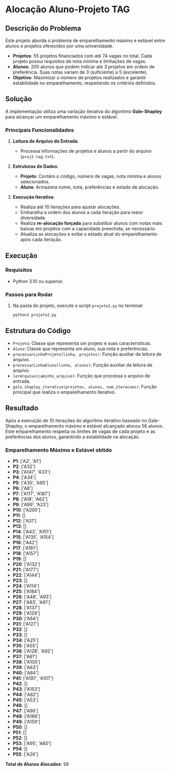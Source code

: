 # Alocação Aluno-Projeto TAG

## Descrição do Problema

Este projeto aborda o problema de emparelhamento máximo e estável entre alunos e projetos oferecidos por uma universidade. 

- **Projetos**: 55 projetos financiados com até 74 vagas no total. Cada projeto possui requisitos de nota mínima e limitações de vagas.
- **Alunos**: 200 alunos que podem indicar até 3 projetos em ordem de preferência. Suas notas variam de 3 (suficiente) a 5 (excelente).
- **Objetivo**: Maximizar o número de projetos realizados e garantir estabilidade no emparelhamento, respeitando os critérios definidos.

## Solução

A implementação utiliza uma variação iterativa do algoritmo **Gale-Shapley** para alcançar um emparelhamento máximo e estável.

### Principais Funcionalidades

1. **Leitura de Arquivo de Entrada**:
   - Processa informações de projetos e alunos a partir do arquivo (`proj2-tag.txt`).

2. **Estruturas de Dados**:
   - **Projeto**: Contém o código, número de vagas, nota mínima e alunos selecionados.
   - **Aluno**: Armazena nome, nota, preferências e estado de alocação.

3. **Execução Iterativa**:
   - Realiza até 10 iterações para ajustar alocações.
   - Embaralha a ordem dos alunos a cada iteração para maior diversidade.
   - Realiza **re-alocação forçada** para substituir alunos com notas mais baixas em projetos com a capacidade preechida, se necessário.
   - Atualiza as alocações e exibe o estado atual do emparelhamento após cada iteração.

## Execução

### Requisitos
- Python 3.10 ou superior.

### Passos para Rodar
1. Na pasta do projeto, execute o script `projeto2.py` no terminal:
   ```bash
   python3 projeto2.py
   ```

## Estrutura do Código
- `Projeto`: Classe que representa um projeto e suas características.
- `Aluno`: Classe que representa um aluno, sua nota e preferências.
- `processarLinhaProjeto(linha, projetos)`: Função auxiliar da leitura de arquivo.
- `processarLinhaAluno(linha, alunos)`: Função auxiliar da leitura de arquivo.
- `lerArquivo(caminho_arquivo)`: Função que processa o arquivo de entrada.
- `gale_shapley_iterativo(projetos, alunos, num_iteracoes)`: Função principal que realiza o emparelhamento iterativo.

## Resultado

Após a execução de 10 iterações do algoritmo iterativo baseado no Gale-Shapley, o emparelhamento máximo e estável alcançado alocou 56 alunos. Este emparelhamento respeita os limites de vagas de cada projeto e as preferências dos alunos, garantindo a estabilidade na alocação.

### Emparelhamento Máximo e Estável obtido

- **P1**: ['A2', 'A1']  
- **P2**: ['A32']  
- **P3**: ['A147', 'A33']  
- **P4**: ['A34']  
- **P5**: ['A35', 'A85']  
- **P6**: ['A8']  
- **P7**: ['A117', 'A187']  
- **P8**: ['A18', 'A62']  
- **P9**: ['A99', 'A23']  
- **P10**: ['A200']  
- **P11**: []  
- **P12**: ['A31']  
- **P13**: []  
- **P14**: ['A43', 'A151']  
- **P15**: ['A135', 'A154']  
- **P16**: ['A42']  
- **P17**: ['A181']  
- **P18**: ['A157']  
- **P19**: []  
- **P20**: ['A132']  
- **P21**: ['A177']  
- **P22**: ['A144']  
- **P23**: []  
- **P24**: ['A114']  
- **P25**: ['A184']  
- **P26**: ['A48', 'A93']  
- **P27**: ['A83', 'A81']  
- **P28**: ['A137']  
- **P29**: ['A129']  
- **P30**: ['A64']  
- **P31**: ['A127']  
- **P32**: []  
- **P33**: []  
- **P34**: ['A25']  
- **P35**: ['A55']  
- **P36**: ['A128', 'A92']  
- **P37**: ['A61']  
- **P38**: ['A100']  
- **P39**: ['A63']  
- **P40**: ['A84']  
- **P41**: ['A197', 'A107']  
- **P42**: []  
- **P43**: ['A153']  
- **P44**: ['A82']  
- **P45**: ['A53']  
- **P46**: []  
- **P47**: ['A96']  
- **P48**: ['A188']  
- **P49**: ['A159']  
- **P50**: []  
- **P51**: []  
- **P52**: []  
- **P53**: ['A95', 'A60']  
- **P54**: []  
- **P55**: ['A26']  

**Total de Alunos Alocados**: 56  
